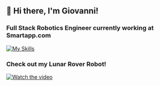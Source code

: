 ## 👋 Hi there, I'm Giovanni!

### Full Stack Robotics Engineer currently working at Smartapp.com

[![My Skills](https://skillicons.dev/icons?i=py,cpp,bash,gcp,docker,git,ros,opencv,vim)](https://skillicons.dev)

### Check out my Lunar Rover Robot!
[![Watch the video](https://img.youtube.com/vi/H0I7_9V6E8c/maxresdefault.jpg)](https://www.youtube.com/watch?v=H0I7_9V6E8c)
